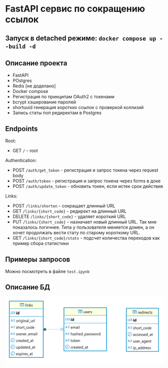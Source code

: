 # FastAPI сервис по сокращению ссылок

## Запуск в detached режиме: `docker compose up --build -d`

## Описание проекта

* FastAPI
* POstgres
* Redis [не доделано]
* Docker compose
* Регистрация по принципам OAuth2 с токенами
* bcrypt хэширование паролей
* shortuuid генерация коротких ссылок с проверкой коллизий
* Запись статы поп редиректам в Postgres

## Endpoints

Root:
* GET `/` - root

Authentication:
* POST `/auth/get_token` - регистрация и запрос токена через request body
* POST `/auth/token` - регистрация и запрос токена через forms в доке
* POST `/auth/update_token` - обновить токен, если истек срок действия

Links:
* POST `/links/shorten` - сокращает длинный URL
* GET `/links/{short_code}` - редирект на длинный URL
* DELETE `/links/{short_code}` - удаляет короткий URL
* PUT `/links/{short_code}` - назначает новый длинный URL. Так мне показалось логичнее. Типа у пользователя меняется домен, а он хочет продолжать вести стату по старому короткому URL.
* GET `/links/{short_code}/stats` - подсчет количества переходов как пример сбора статистики

## Примеры запросов

Можно посмотреть в файле `test.ipynb`

## Описание БД

![alt text](img/DB.png)